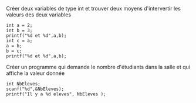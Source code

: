 Créer deux variables de type int et trouver deux moyens d'intervertir les valeurs des deux variables

```
int a = 2;
int b = 3;
printf("%d et %d",a,b);
int c = a;
a = b;
b = c;
printf("%d et %d",a,b);
```


Créer un programme qui demande le nombre d'étudiants dans la salle et qui affiche la valeur donnée


```
int NbEleves;
scanf("%d",&NbEleves);
printf("Il y a %d eleves", NbEleves );
```
